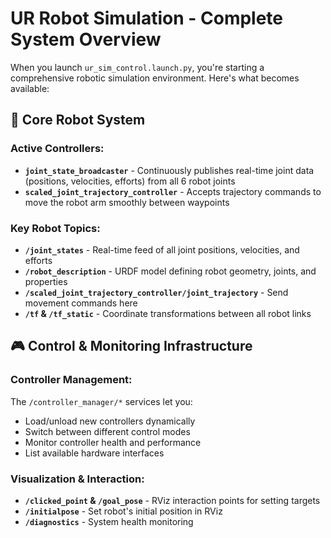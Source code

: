 # **UR Robot Simulation - Complete System Overview**

When you launch `ur_sim_control.launch.py`, you're starting a comprehensive robotic simulation environment. Here's what becomes available:

## **🤖 Core Robot System**

### **Active Controllers:**
- **`joint_state_broadcaster`** - Continuously publishes real-time joint data (positions, velocities, efforts) from all 6 robot joints
- **`scaled_joint_trajectory_controller`** - Accepts trajectory commands to move the robot arm smoothly between waypoints

### **Key Robot Topics:**
- **`/joint_states`** - Real-time feed of all joint positions, velocities, and efforts
- **`/robot_description`** - URDF model defining robot geometry, joints, and properties
- **`/scaled_joint_trajectory_controller/joint_trajectory`** - Send movement commands here
- **`/tf` & `/tf_static`** - Coordinate transformations between all robot links

## **🎮 Control & Monitoring Infrastructure**

### **Controller Management:**
The `/controller_manager/*` services let you:
- Load/unload new controllers dynamically
- Switch between different control modes
- Monitor controller health and performance
- List available hardware interfaces

### **Visualization & Interaction:**
- **`/clicked_point` & `/goal_pose`** - RViz interaction points for setting targets
- **`/initialpose`** - Set robot's initial position in RViz
- **`/diagnostics`** - System health monitoring

